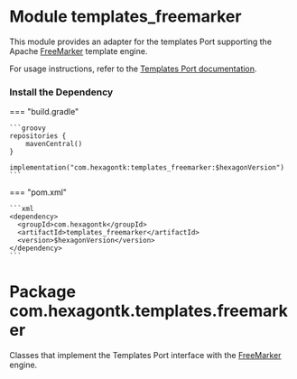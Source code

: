 
# Module templates_freemarker
This module provides an adapter for the templates Port supporting the Apache [FreeMarker] template
engine.

For usage instructions, refer to the [Templates Port documentation](templates.md).

[FreeMarker]: https://freemarker.apache.org

### Install the Dependency

=== "build.gradle"

    ```groovy
    repositories {
        mavenCentral()
    }

    implementation("com.hexagontk:templates_freemarker:$hexagonVersion")
    ```

=== "pom.xml"

    ```xml
    <dependency>
      <groupId>com.hexagontk</groupId>
      <artifactId>templates_freemarker</artifactId>
      <version>$hexagonVersion</version>
    </dependency>
    ```

# Package com.hexagontk.templates.freemarker
Classes that implement the Templates Port interface with the [FreeMarker] engine.

